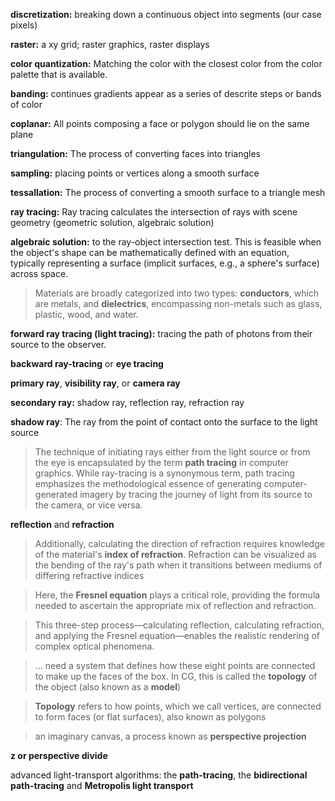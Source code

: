 **discretization:** breaking down a continuous object into segments (our case pixels)

**raster:** a xy grid; raster graphics, raster displays

**color quantization:** Matching the color with the closest color from the color palette that is available.

**banding:** continues gradients appear as a series of descrite steps or bands of color

**coplanar:** All points composing a face or polygon should lie on the same plane

**triangulation:** The process of converting faces into triangles

**sampling:** placing points or vertices along a smooth surface

**tessallation:** The process of converting a smooth surface to a triangle mesh

**ray tracing:** Ray tracing calculates the intersection of rays with scene geometry (geometric solution, algebraic solution)

**algebraic solution:** to the ray-object intersection test. This is feasible when the object's shape can be mathematically defined with an equation, typically representing a surface (implicit surfaces, e.g., a sphere's surface) across space.

>Materials are broadly categorized into two types: **conductors**, which are metals, and **dielectrics**, encompassing non-metals such as glass, plastic, wood, and water.

**forward ray tracing (light tracing):** tracing the path of photons from their source to the observer.

**backward ray-tracing** or **eye tracing**

**primary ray**, **visibility ray**, or **camera ray**

**secondary ray:** shadow ray, reflection ray, refraction ray

**shadow ray**: The ray from the point of contact onto the surface to the light source

>The technique of initiating rays either from the light source or from the eye is encapsulated by the term **path tracing** in computer graphics. While ray-tracing is a synonymous term, path tracing emphasizes the methodological essence of generating computer-generated imagery by tracing the journey of light from its source to the camera, or vice versa.

**reflection** and **refraction**

>Additionally, calculating the direction of refraction requires knowledge of the material's **index of refraction**. Refraction can be visualized as the bending of the ray's path when it transitions between mediums of differing refractive indices

>Here, the **Fresnel equation** plays a critical role, providing the formula needed to ascertain the appropriate mix of reflection and refraction.

>This three-step process—calculating reflection, calculating refraction, and applying the Fresnel equation—enables the realistic rendering of complex optical phenomena.

>... need a system that defines how these eight points are connected to make up the faces of the box. In CG, this is called the **topology** of the object (also known as a **model**)

>**Topology** refers to how points, which we call vertices, are connected to form faces (or flat surfaces), also known as polygons

>an imaginary canvas, a process known as **perspective projection**

**z or perspective divide**

advanced light-transport algorithms: the **path-tracing**, the **bidirectional path-tracing** and **Metropolis light transport**

